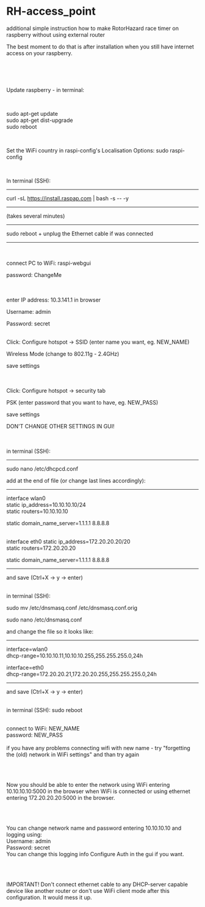 # RH-access_point
additional simple instruction how to make RotorHazard race timer on raspberry without using external router

The best moment to do that is after installation when you still have internet access on your raspberry.<br/><br/>

<br/> <br/>

Update raspberry - in terminal:

<br/>

sudo apt-get update <br/>
sudo apt-get dist-upgrade <br/>
sudo reboot

<br/>

Set the WiFi country in raspi-config's Localisation Options: sudo raspi-config

<br/>

  
In terminal (SSH):
________________

curl -sL https://install.raspap.com | bash -s -- -y
________________

(takes several minutes)
________________
sudo reboot + unplug the Ethernet cable if was connected
<br/>

________________
<br/>

connect PC to WiFi: raspi-webgui

password: ChangeMe<br/><br/><br/>





enter IP address: 10.3.141.1 in browser

Username: admin

Password: secret<br/>  <br/>



Click:
Configure hotspot -> SSID (enter name you want, eg. NEW_NAME) 

Wireless Mode (change to 802.11g - 2.4GHz)

save settings  
<br/>
<br/>

Click:
Configure hotspot -> security tab

PSK (enter password that you want to have, eg. NEW_PASS)

save settings
<br/>

DON'T CHANGE OTHER SETTINGS IN GUI!  
<br/>
<br/>


in terminal (SSH):

________________

sudo nano /etc/dhcpcd.conf

add at the end of file (or change last lines accordingly):
________________

interface wlan0<br/>
static ip_address=10.10.10.10/24</br>
static routers=10.10.10.10</br>

static domain_name_server=1.1.1.1 8.8.8.8<br/><br/>

interface eth0
static ip_address=172.20.20.20/20<br/>
static routers=172.20.20.20<br/>

static domain_name_server=1.1.1.1 8.8.8.8
________________

and save (Ctrl+X -> y -> enter)<br/>
<br/>


in terminal (SSH):

sudo mv /etc/dnsmasq.conf /etc/dnsmasq.conf.orig<br/>

sudo nano /etc/dnsmasq.conf

and change the file so it looks like:
________________

interface=wlan0<br/>
  dhcp-range=10.10.10.11,10.10.10.255,255.255.255.0,24h
<br/>

interface=eth0<br/>
  dhcp-range=172.20.20.21,172.20.20.255,255.255.255.0,24h
________________

and save (Ctrl+X -> y -> enter)<br/>
<br/>


in terminal (SSH):
sudo reboot
<br/>
<br/>

  
connect to WiFi: NEW_NAME <br/>
password: NEW_PASS <br/> <br/>
if you have any problems connecting wifi with new name - try "forgetting the (old) network in WiFi settings" and than try again

<br/> <br/>

Now you should be able to enter the network using WiFi entering 10.10.10.10:5000 in the browser when WiFi is connected
or using ethernet entering 172.20.20.20:5000 in the browser. 

<br/> <br/>

You can change network name and password entering 10.10.10.10 and logging using: <br/>
Username: admin <br/>
Password: secret <br/>
You can change this logging info Configure Auth in the gui if you want.

<br/> <br/>

IMPORTANT! Don't connect ethernet cable to any DHCP-server capable device like another router or don't use WiFi client mode after this configuration.
It would mess it up.

